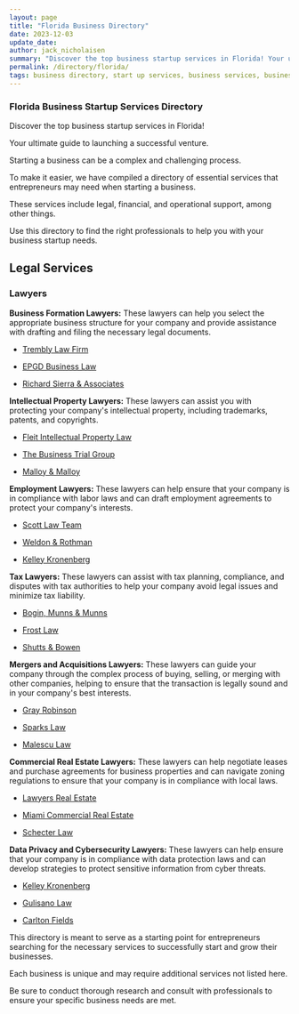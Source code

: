 ```yaml
---
layout: page
title: "Florida Business Directory"
date: 2023-12-03
update_date: 
author: jack_nicholaisen
summary: "Discover the top business startup services in Florida! Your ultimate guide to launching a successful venture."  
permalink: /directory/florida/
tags: business directory, start up services, business services, business lawyers, registered agents,
---
```


### Florida Business Startup Services Directory

Discover the top business startup services in Florida! 

Your ultimate guide to launching a successful venture.

Starting a business can be a complex and challenging process. 

To make it easier, we have compiled a directory of essential services that entrepreneurs may need when starting a business. 

These services include legal, financial, and operational support, among other things. 

Use this directory to find the right professionals to help you with your business startup needs.

## Legal Services

### Lawyers

**Business Formation Lawyers:** These lawyers can help you select the appropriate business structure for your company and provide assistance with drafting and filing the necessary legal documents.

-   <a href="https://tremblylaw.com/" target="_blank">Trembly Law Firm </a>

-   <a href="https://www.epgdlaw.com/" target="_blank">EPGD Business Law</a>

-   <a href="https://www.floridasmallbusinesslegalcenter.com/" target="_blank">Richard Sierra & Associates</a>

**Intellectual Property Lawyers:** These lawyers can assist you with protecting your company's intellectual property, including trademarks, patents, and copyrights.

-   <a href="https://fleitip.com/" target="_blank">Fleit Intellectual Property Law</a>

-   <a href="https://www.businesstrialgroup.com/" target="_blank">The Business Trial Group</a>

-   <a href="https://malloylaw.com/" target="_blank">Malloy & Malloy</a>

**Employment Lawyers:** These lawyers can help ensure that your company is in compliance with labor laws and can draft employment agreements to protect your company's interests.

-   <a href="https://www.floridalaborlawyer.com/" target="_blank">Scott Law Team</a>

-   <a href="https://www.weldonrothman.com/employment-lawyer/" target="_blank">Weldon & Rothman</a>

-   <a href="https://www.kelleykronenberg.com/our-practices/labor-employment/" target="_blank">Kelley Kronenberg</a>

**Tax Lawyers:** These lawyers can assist with tax planning, compliance, and disputes with tax authorities to help your company avoid legal issues and minimize tax liability.

-   <a href="https://www.boginmunns.com/practice-areas/florida/tax-attorneys/" target="_blank">Bogin, Munns & Munns</a>

-   <a href="https://floridataxattorney.com/" target="_blank">Frost Law</a>

-   <a href="https://www.shutts.com/practices-taxation" target="_blank">Shutts & Bowen</a>

**Mergers and Acquisitions Lawyers:** These lawyers can guide your company through the complex process of buying, selling, or merging with other companies, helping to ensure that the transaction is legally sound and in your company's best interests.

-   <a href="https://www.gray-robinson.com/practice-areas/41/Mergers-and-Acquisitions" target="_blank">Gray Robinson</a>

-   <a href="https://sparkslawpractice.com/florida-business/mergers-and-acquisitions-lawyer/" target="_blank">Sparks Law</a>

-   <a href="https://malesculaw.com/miami-florida-mergers-acquisitions-lawyers/" target="_blank">Malescu Law</a>

**Commercial Real Estate Lawyers:** These lawyers can help negotiate leases and purchase agreements for business properties and can navigate zoning regulations to ensure that your company is in compliance with local laws.

-   <a href="https://www.lawyersrealestatepa.com/" target="_blank">Lawyers Real Estate</a>

-   <a href="https://miami-cre.com/" target="_blank">Miami Commercial Real Estate</a>

-   <a href="https://floridarealestate.law/what-we-do/commercial/commercial-real-estate-acquisitions-sales/" target="_blank">Schecter Law</a>

**Data Privacy and Cybersecurity Lawyers:** These lawyers can help ensure that your company is in compliance with data protection laws and can develop strategies to protect sensitive information from cyber threats.

-   <a href="https://www.kelleykronenberg.com/our-practices/data-privacy-security/" target="_blank">Kelley Kronenberg</a>

-   <a href="https://gulisanolaw.com/floridas-cybersecurity-and-data-breach-law/" target="_blank">Gulisano Law</a>

-   <a href="https://www.carltonfields.com/services/practices/cybersecurity-and-privacy" target="_blank">Carlton Fields</a>

This directory is meant to serve as a starting point for entrepreneurs searching for the necessary services to successfully start and grow their businesses. 

Each business is unique and may require additional services not listed here. 

Be sure to conduct thorough research and consult with professionals to ensure your specific business needs are met.
